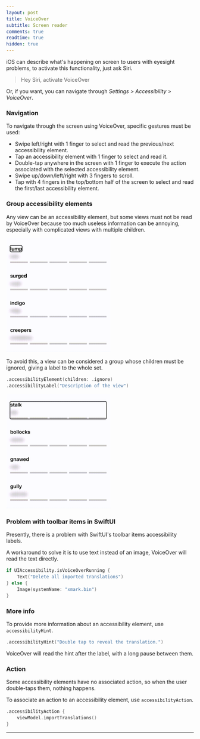 ```yaml
---
layout: post
title: VoiceOver
subtitle: Screen reader
comments: true
readtime: true
hidden: true
---
```


iOS can describe what's happening on screen to users with eyesight problems, to activate this functionality, just ask Siri.

> Hey Siri, activate VoiceOver

Or, if you want, you can navigate through _Settings > Accessibility > VoiceOver_.

### Navigation

To navigate through the screen using VoiceOver, specific gestures must be used:

- Swipe left/right with 1 finger to select and read the previous/next accessibility element.
- Tap an accessibility element with 1 finger to select and read it.
- Double-tap anywhere in the screen with 1 finger to execute the action associated with the selected accessibility element.
- Swipe up/down/left/right with 3 fingers to scroll.
- Tap with 4 fingers in the top/bottom half of the screen to select and read the first/last accessibility element.

### Group accessibility elements

Any view can be an accessibility element, but some views must not be read by VoiceOver because too much useless information can be annoying, especially with complicated views with multiple children.

<img src="../assets/img/my-vocabulary/accessibility/no_group_elements.gif" width="280" class="center">

To avoid this, a view can be considered a group whose children must be ignored, giving a label to the whole set.

```swift
.accessibilityElement(children: .ignore)
.accessibilityLabel("Description of the view")
```

<img src="../assets/img/my-vocabulary/accessibility/group_elements.gif" width="280" class="center">

### Problem with toolbar items in SwiftUI

Presently, there is a problem with SwiftUI's toolbar items accessibility labels. 

A workaround to solve it is to use text instead of an image, VoiceOver will read the text directly.

```swift
if UIAccessibility.isVoiceOverRunning {
    Text("Delete all imported translations")
} else {
    Image(systemName: "xmark.bin")
}
```

### More info

To provide more information about an accessibility element, use `accessibilityHint`.

```swift
.accessibilityHint("Double tap to reveal the translation.")
```

VoiceOver will read the hint after the label, with a long pause between them.

### Action

Some accessibility elements have no associated action, so when the user double-taps them, nothing happens.

To associate an action to an accessibility element, use `accessibilityAction`.

```swift
.accessibilityAction {
    viewModel.importTranslations()
}
```


---

